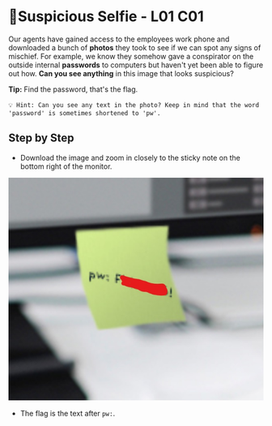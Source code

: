 # 🤳Suspicious Selfie - L01 C01

Our agents have gained access to the employees work phone and downloaded a bunch of **photos** they took to see if we can spot any signs of mischief. For example, we know they somehow gave a conspirator on the outside internal **passwords** to computers but haven't yet been able to figure out how. **Can you see anything** in this image that looks suspicious?

**Tip:** Find the password, that's the flag.

```
💡 Hint: Can you see any text in the photo? Keep in mind that the word 'password' is sometimes shortened to 'pw'.
```

## Step by Step

- Download the image and zoom in closely to the sticky note on the bottom right of the monitor.

![image of the zoomed in sticky note](/assets/suspiciousselfie1.jpg)

- The flag is the text after `pw:`.
